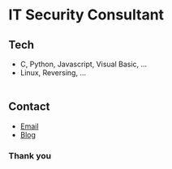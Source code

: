 # **IT Security Consultant**

## **Tech**

- C, Python, Javascript, Visual Basic, ...<br>
- Linux, Reversing, ...
  <br>
  <br>

## **Contact**

- [Email](mailto:0xe82de@gmail.com)<br>
- [Blog](https://0xe82de.tistory.com/)<br>

### **Thank you**
